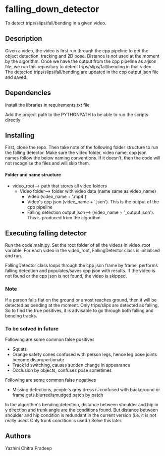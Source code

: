 # falling_down_detector
To detect trips/slips/fall/bending in a given video. 

## Description
Given a video, the video is first run through the cpp pipeline
to get the object detection, tracking and 2D pose. Distance is not used at the moment 
by the algorithm. Once we have the output from the cpp pipeline as a json file, 
we run this repository to detect trips/slips/fall/bending in that video. 
The detected trips/slips/fall/bending are updated in the cpp output json file and saved.

    
## Dependencies
Install the libraries in requirements.txt file 

Add the project path to the PYTHONPATH to be able to run the scripts directly

## Installing
First, clone the repo. Then take note of the following folder structure to run the falling detector.
Make sure the video folder, video name, cpp json names follow the below naming conventions.
If it doesn't, then the code will not recognise the files and will skip them.

#### Folder and name structure
- video_root--> path that stores all video folders
  - Video folder--> folder with video data (name same as video_name)
    - Video (video_name + '.mp4') 
    - Video's cpp json (video_name + '.json'). This is the output of the cpp pipeline
    - Falling detection output json--> (video_name + '_output.json'). 
    This is produced from the algorithm

## Executing falling detector
Run the code main.py. Set the root folder of all the videos in video_root variable.
For each video in the video_root, FallingDetector class is initialised and run. 

FallingDetector class loops through the cpp json frame by frame,
performs falling detection and populates/saves cpp json with results. 
If the video is not found or the cpp json is not found,
the video is skipped. 

### Note 

If a person falls flat on the ground or amost reaches ground, then it will be
detected as bending at the moment. Only trips/slips are detected as falling.
So to find the true positives, it is advisable to go through both 
falling and bending tracks. 

### To be solved in future

Following are some common false positives
- Squats 
- Orange safety cones confused with person legs, hence leg pose joints
become disproportionate
- Track id switching, causes sudden change in appearance
- Occlusion by objects, confuses pose sometimes

Following are some common false negatives
- Missing detections, people's grey dress is confused with background
or frame gets blurred/smudged patch by patch 

In the algorithm's bending detection, distance between shoulder and hip in y direction and trunk angle are the conditions
found. But distance between shoulder and hip condition is redundant in the current version (i.e. it is not really used. 
Only trunk condition is used.) Solve this later. 

## Authors
Yazhini Chitra Pradeep

